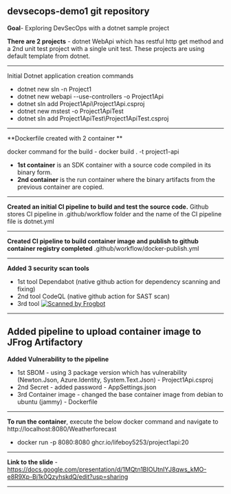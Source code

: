 devsecops-demo1 git repository
---
**Goal**- Exploring  DevSecOps with a dotnet sample project

**There are 2 projects** - dotnet WebApi which has restful http get method and a 2nd unit test project with a single unit test. These projects are using default template from dotnet.

---
Initial Dotnet application creation commands 
- dotnet new sln -n Project1
- dotnet new webapi --use-controllers -o Project1Api
- dotnet sln add Project1Api\Project1Api.csproj
- dotnet new mstest -o Project1ApiTest
- dotnet sln add Project1ApiTest\Project1ApiTest.csproj
---

**Dockerfile created with 2 container **

docker command for the build - docker build . -t project1-api

- **1st container** is an SDK container with a source code compiled in its binary form.
- **2nd container** is the run container where the binary artifacts from the previous container are copied.

---

**Created an initial CI pipeline to build and test the source code.**
Github stores CI pipeline in .github/workflow folder and the name of the CI pipeline file is dotnet.yml

---

**Created CI pipeline to build container image and publish to github container registry completed**
.github/workflow/docker-publish.yml

---
**Added 3 security scan tools**
- 1st tool Dependabot (native github action for dependency scanning and fixing)
- 2nd tool CodeQL (native github action for SAST scan)
- 3rd tool [![Scanned by Frogbot](https://raw.github.com/jfrog/frogbot/master/images/frogbot-badge.svg)](https://docs.jfrog-applications.jfrog.io/jfrog-applications/frogbot)
---
Added pipeline to upload container image to JFrog Artifactory
---

**Added Vulnerability to the pipeline**
- 1st SBOM - using 3 package version which has vulnerability (Newton.Json, Azure.Identity, System.Text.Json) - Project1Api.csproj
- 2nd Secret - added password - AppSettings.json
- 3rd Container image - changed the base container image from debian to ubuntu (jammy) - Dockerfile

---
**To run the container**, execute the below docker command and navigate to http://localhost:8080/Weatherforecast
- docker run -p 8080:8080 ghcr.io/lifeboy5253/project1api:20
---
**Link to the slide** - https://docs.google.com/presentation/d/1MQtn1BIOUtnIYJ8qws_kMO-e8R9Xp-Bj1k0QzyhskdQ/edit?usp=sharing

---
